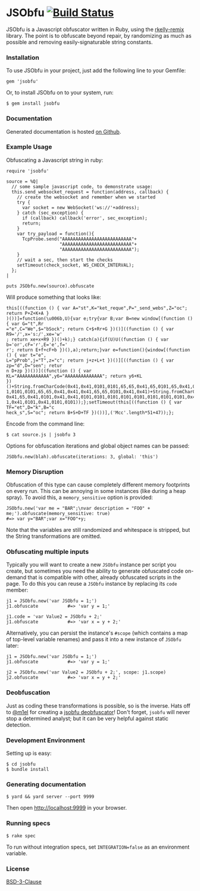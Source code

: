 JSObfu [![Build Status](https://travis-ci.org/rapid7/jsobfu.svg?branch=master)](https://travis-ci.org/rapid7/jsobfu)
==
JSObfu is a Javascript obfuscator written in Ruby, using the [rkelly-remix](http://rubygems.org/gems/rkelly-remix) library. The point is to obfuscate beyond repair, by randomizing as much as possible and removing easily-signaturable string constants.

### Installation

To use JSObfu in your project, just add the following line to your Gemfile:

    gem 'jsobfu'

Or, to install JSObfu on to your system, run:

    $ gem install jsobfu

### Documentation

Generated documentation is hosted [on Github](http://rapid7.github.io/jsobfu/doc/).

### Example Usage

Obfuscating a Javascript string in ruby:

    require 'jsobfu'

    source = %Q|
      // some sample javascript code, to demonstrate usage:
      this.send_websocket_request = function(address, callback) {
        // create the websocket and remember when we started
        try {
          var socket = new WebSocket('ws://'+address);
        } catch (sec_exception) {
          if (callback) callback('error', sec_exception);
          return;
        }
        var try_payload = function(){
          TcpProbe.send("AAAAAAAAAAAAAAAAAAAAAAAAAA"+
                        "AAAAAAAAAAAAAAAAAAAAAAAAAA"+
                        "AAAAAAAAAAAAAAAAAAAAAAAAAA");
        }
        // wait a sec, then start the checks
        setTimeout(check_socket, WS_CHECK_INTERVAL);
      };
    |

    puts JSObfu.new(source).obfuscate

Will produce something that looks like:

    this[((function () { var A="st",K="ket_reque",P="_send_webs",Z="oc"; return P+Z+K+A }
    )())]=function(\u006b,U){var e;try{var B;var B=new window[(function () { var G="t",Rr
    ="e",C="We",$="bSock"; return C+$+Rr+G })()]((function () { var R9='/',x='s:/',xe='w'
    ; return xe+x+R9 })()+k);} catch(a){if(U)U((function () { var b='or',cF='r',E='e',f='
    r'; return E+f+cF+b })(),a);return;}var e=function(){window[(function () { var t="e",
    L="pProb",j="T",z="c"; return j+z+L+t })()][((function () { var zp="d",D="sen"; retur
    n D+zp })())]((function () { var KL="AAAAAAAAAAAA",y6="AAAAAAAAAAAAAA"; return y6+KL
    })()+String.fromCharCode(0x41,0x41,0101,0101,65,65,0x41,65,0101,65,0x41,0101,0x41,010
    1,0101,0101,65,65,0x41,0x41,0x41,65,65,0101,0x41,0x41)+String.fromCharCode(0x41,0x41,
    0x41,65,0x41,0101,0x41,0x41,0101,0101,0101,0101,0101,0101,0101,0101,0x41,65,65,65,010
    1,0x41,0101,0x41,0101,0101));};setTimeout(this[((function () { var TF="et",D="k",B="c
    heck_s",S="oc"; return B+S+D+TF })())],('Mcc'.length*51+47));};


Encode from the command line:

    $ cat source.js | jsobfu 3

Options for obfuscation iterations and global object names can be passed:

    JSObfu.new(blah).obfuscate(iterations: 3, global: 'this')

### Memory Disruption

Obfuscation of this type can cause completely different memory footprints on every run. This can be annoying in some instances (like during a heap spray). To avoid this, a `memory_sensitive` option is provided:

    JSObfu.new('var me = "BAR";\nvar description = "FOO" + me;').obfuscate(memory_sensitive: true)
    #=> var y="BAR";var x="FOO"+y;

Note that the variables are still randomized and whitespace is stripped, but the String transformations are omitted.

### Obfuscating multiple inputs

Typically you will want to create a new `JSObfu` instance per script you create, but sometimes you need the ability to generate obfuscated code on-demand that is compatible with other, already obfuscated scripts in the page. To do this you can reuse a `JSObfu` instance by replacing its `code` member:

    j1 = JSObfu.new('var JSObfu = 1;')
    j1.obfuscate           #=> 'var y = 1;'

    j1.code = 'var Value2 = JSObfu + 2;'
    j1.obfuscate           #=> 'var x = y + 2;'

Alternatively, you can persist the instance's `#scope` (which contains a map of top-level variable renames) and pass it into a new instance of `JSObfu` later:

    j1 = JSObfu.new('var JSObfu = 1;')
    j1.obfuscate           #=> 'var y = 1;'

    j2 = JSObfu.new('var Value2 = JSObfu + 2;', scope: j1.scope)
    j2.obfuscate           #=> 'var x = y + 2;'

### Deobfuscation

Just as coding these transformations is possible, so is the inverse. Hats off to [@m1el](https://github.com/m1el) for creating a [jsobfu deobfuscator](http://m1el.github.io/esdeobfuscate/)! Don't forget, `jsobfu` will never stop a determined analyst; but it can be very helpful against static detection.

### Development Environment

Setting up is easy:

    $ cd jsobfu
    $ bundle install

### Generating documentation

    $ yard && yard server --port 9999

Then open [http://localhost:9999](http://localhost:9999) in your browser.

### Running specs

    $ rake spec

To run without integration specs, set `INTEGRATION=false` as an environment variable.

### License

[BSD-3-Clause](http://opensource.org/licenses/BSD-3-Clause)
